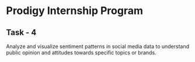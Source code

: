 # Prodigy Internship Program

## Task - 4

Analyze and visualize sentiment patterns in social media data to understand public opinion and attitudes towards specific topics or brands.
